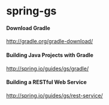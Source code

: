 # spring-gs

#### Download Gradle
http://gradle.org/gradle-download/

#### Building Java Projects with Gradle
http://spring.io/guides/gs/gradle/

#### Building a RESTful Web Service
http://spring.io/guides/gs/rest-service/


